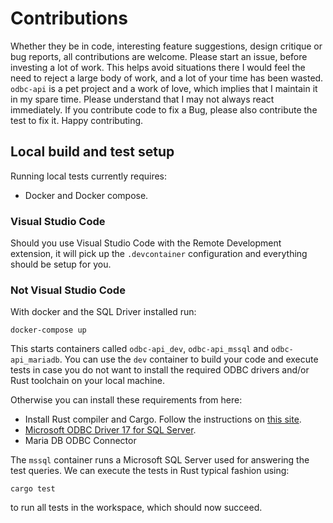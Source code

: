 # Contributions

Whether they be in code, interesting feature suggestions, design critique or bug reports, all contributions are welcome. Please start an issue, before investing a lot of work. This helps avoid situations there I would feel the need to reject a large body of work, and a lot of your time has been wasted. `odbc-api` is a pet project and a work of love, which implies that I maintain it in my spare time. Please understand that I may not always react immediately. If you contribute code to fix a Bug, please also contribute the test to fix it. Happy contributing.

## Local build and test setup

Running local tests currently requires:

* Docker and Docker compose.

### Visual Studio Code

Should you use Visual Studio Code with the Remote Development extension, it will pick up the `.devcontainer` configuration and everything should be setup for you.

### Not Visual Studio Code

With docker and the SQL Driver installed run:

```shell
docker-compose up
```

This starts containers called `odbc-api_dev`, `odbc-api_mssql` and `odbc-api_mariadb`. You can use the `dev` container to build your code and execute tests in case you do not want to install the required ODBC drivers and/or Rust toolchain on your local machine.

Otherwise you can install these requirements from here:

* Install Rust compiler and Cargo. Follow the instructions on [this site](https://www.rust-lang.org/en-US/install.html).
* [Microsoft ODBC Driver 17 for SQL Server](https://docs.microsoft.com/en-us/sql/connect/odbc/download-odbc-driver-for-sql-server?view=sql-server-ver15).
* Maria DB ODBC Connector

The `mssql` container runs a Microsoft SQL Server used for answering the test queries. We can execute the tests in Rust typical fashion using:

```shell
cargo test
```

to run all tests in the workspace, which should now succeed.
